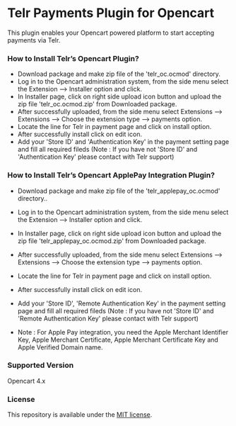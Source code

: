 # Telr Payments Plugin for Opencart #

This plugin enables your Opencart powered platform to start accepting payments via Telr.

### How to Install Telr’s Opencart Plugin? ###

* Download package and make zip file of the 'telr_oc.ocmod' directory.
* Log in to the Opencart administration system, from the side menu select the Extension --> Installer option and click.
* In Installer page, click on right side upload icon button and upload the zip file 'telr_oc.ocmod.zip' from Downloaded package.
* After successfully uploaded, from the side menu select Extensions --> Extensions --> Choose the extension type --> payments option.
* Locate the line for Telr in payment page and click on install option.
* After successfully install click on edit icon.
* Add your 'Store ID' and 'Authentication Key' in the payment setting page and fill all required fileds (Note : If you have not 'Store ID' and 'Authentication Key' please contact with Telr support)

### How to Install Telr’s Opencart ApplePay Integration Plugin? ###

* Download package and make zip file of the 'telr_applepay_oc.ocmod' directory..
* Log in to the Opencart administration system, from the side menu select the Extension --> Installer option and click.
* In Installer page, click on right side upload icon button and upload the zip file 'telr_applepay_oc.ocmod.zip' from Downloaded package.
* After successfully uploaded, from the side menu select Extensions --> Extensions --> Choose the extension type --> payments option.
* Locate the line for Telr in payment page and click on install option.
* After successfully install click on edit icon.
* Add your 'Store ID', 'Remote Authentication Key' in the payment setting page and fill all required fileds (Note : If you have not 'Store ID' and 'Remote Authentication Key' please contact with Telr support)

* Note : For Apple Pay integration, you need the Apple Merchant Identifier Key, Apple Merchant Certificate, Apple Merchant Certificate Key and Apple Verified Domain name.

### Supported Version ###
Opencart 4.x

### License ###

This repository is available under the [MIT license](LICENSE).